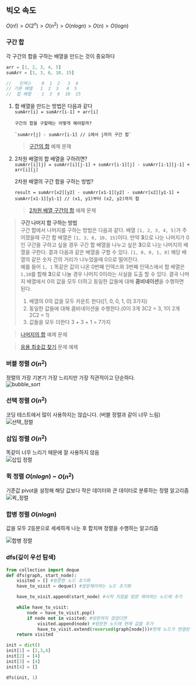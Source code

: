 ## 빅오 속도

$O(n!) > O(2^n) > O(n^2) > O(nlogn) > O(n) > O(logn)$

### 구간 합

각 구간의 합을 구하는 배열을 만드는 것이 중요하다

```js
arr = [1, 2, 3, 4, 5]
sumArr = [1, 3, 6, 10, 15]

//   인덱스    0  1  2   3  4
// 기본 배열   1  2  3   4  5
//  합 배열    1  3  6  10  15
```

1.  합 배열을 만드는 방법은 다음과 같다  
     `sumArr[i] = sumArr[i-1] + arr[i]`

        구간의 합을 구할때는 어떻게 해야할까?

        `sumArr[j] - sumArr[i-1] // i에서 j까지 구간 합`

    > [구간의 합](https://www.acmicpc.net/problem/11720) 예제 문제

2.  2차원 배열의 합 배열을 구하려면?  
    `sumArr[i][j] = sumArr[i][j-1] + sumArr[i-1][j] - sumArr[i-1][j-1] + arr[i][j]`

    2차원 배열의 구간 합을 구하는 방법?

    `result = sumArr[x2][y2] - sumArr[x1-1][y2] - sumArr[x2][y1-1] + sumArr[x1-1][y1-1] // (x1, y1)부터 (x2, y2)까지 합`

    > [2차원 배열 구간의 합](https://www.acmicpc.net/problem/11660) 예제 문제

> **구간 나머지 합 구하는 방법**  
> 구간 합에서 나머지를 구하는 방법은 다음과 같다.
> 배열 `[1, 2, 3, 4, 5]`가 주어졌을때 구간 합 배열은 `[1, 3, 6, 10, 15]`이다. 만약 **3**으로 나눈 나머지가 0인 구간을 구하고 싶을 경우 구간 합 배열을 나누고 싶은 **3**으로 나눈 나머지의 배열을 구한다. 결과 다음과 같은 배열을 구할 수 있다. `[1, 0, 0, 1, 0]` 해당 배열의 같은 숫자 간의 거리가 나누었을때 0으로 떨어진다.  
> 예를 들어 `1, 1` 똑같은 값이 나온 0번째 인덱스와 3번째 인덱스에서 합 배열은 `1,10`를 합해 **3**으로 나눌 경우 나머지 0이라는 사실을 도출 할 수 있다. 결국 나머지 배열에서 0의 값을 모두 더하고 동일한 값들에 대해 **콤비네이션**을 수행하면 된다.
>
> 1. 배열의 0의 값을 모두 카운트 한다([1, 0, 0, 1, 0] 3가지)
> 2. 동일한 값들에 대해 콤비네이션을 수행한다.(0이 3개 3C2 = 3, 1이 2개 2C2 = 1)
> 3. 값들을 모두 더한다 3 + 3 + 1 = 7가지

> [나머지의 합](https://www.acmicpc.net/problem/10986) 예제 문제

> [응용 최솟값 찾기](https://www.acmicpc.net/problem/11003) 문제 예제

### 버블 정렬 $O(n^2)$

정렬의 가장 기본기 가장 느리지만 가장 직관적이고 단순하다.  
![bubble_sort](./img/버블%20정렬.png)

### 선택 정렬 $O(n^2)$

코딩 테스트에서 많이 사용하지는 않습니다. (버블 정렬과 같이 너무 느림)  
![선택_정렬](./img/선택%20정렬.png)

### 삽입 정렬 $O(n^2)$

똑같이 너무 느리기 때문에 잘 사용하지 않음  
![삽입 정렬](./img/삽입%20정렬.png)

### 퀵 정렬 $O(nlogn)$ ~ $O(n^2)$

기준값 pivot을 설정해 해당 값보다 작은 데이터와 큰 데이터로 분류하는 정렬 알고리즘
![퀵_정렬](./img/퀵%20정렬.png)

### 합병 정렬 $O(nlogn)$

값을 모두 2등분으로 세세하게 나눈 후 합치며 정렬을 수행하는 알고리즘

![합병 정렬](./img/합병%20정렬.png)

### dfs(깊이 우선 탐색)

```python
from collection import deque
def dfs(graph, start_node):
    visited = [] #방문한 노드 초기화
    have_to_visit = deque() #방문해야하는 노드 초기화

    have_to_visit.append(start_node) #시작 지점을 방문 해야하는 노드에 추가

    while have_to_visit:
        node = have_to_visit.pop()
        if node not in visited: #방문하지 않았다면
            visited.append(node) #방문한 노드에 현재 값을 추가
            have_to_visit.extend(reversed(graph[node]))#현재 노드가 연결된 노드들을 방문 해야하는 노드에 추가
    return visited

init = dict()
init[1] = [2,3,4]
init[2] = [4]
init[3] = [4]
init[4] = []

dfs(init, 1)
```
